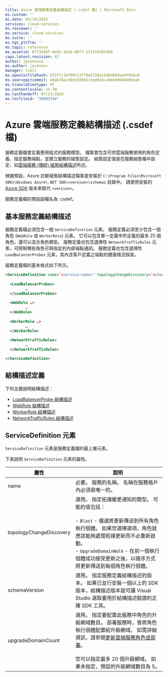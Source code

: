 ```yaml
---
title: Azure 雲端服務定義結構描述 (.csdef 檔) | Microsoft Docs
ms.custom: ''
ms.date: 04/14/2015
services: cloud-services
ms.reviewer: ''
ms.service: cloud-services
ms.suite: ''
ms.tgt_pltfrm: ''
ms.topic: reference
ms.assetid: b7735dbf-8e91-4d1b-89f7-2f17e9302469
caps.latest.revision: 42
author: jpconnock
ms.author: jeconnoc
manager: timlt
ms.openlocfilehash: df2f7c1bf99c13779e5720e15d8d669aa4f945c0
ms.sourcegitcommit: e0a678acb0dc928e5c5edde3ca04e6854eb05ea6
ms.translationtype: HT
ms.contentlocale: zh-TW
ms.lasthandoff: 07/13/2018
ms.locfileid: "39002744"
---
```

# <a name="azure-cloud-services-definition-schema-csdef-file"></a>Azure 雲端服務定義結構描述 (.csdef 檔)
服務定義檔會定義應用程式的服務模型。 檔案會包含可供雲端服務使用的角色定義、指定服務端點，並建立服務的組態設定。 組態設定值是在服務組態檔中設定，如[雲端服務 (傳統) 組態結構描述](http://msdn.microsoft.com/library/b1ae68cd-cc95-48cb-a4a4-da91dc708a35)所述。

根據預設，Azure 診斷組態結構描述檔案是安裝於 `C:\Program Files\Microsoft SDKs\Windows Azure\.NET SDK\<version>\schemas` 目錄中。 請使用安裝的 [Azure SDK](http://www.windowsazure.com/develop/downloads/) 版本來取代 `<version>`。

服務定義檔的預設副檔名為 .csdef。

## <a name="basic-service-definition-schema"></a>基本服務定義結構描述
服務定義檔必須包含一個 `ServiceDefinition` 元素。 服務定義必須至少包含一個角色 (`WebRole` 或 `WorkerRole`) 元素。 它可以包含單一定義中所定義的最多 25 個角色，還可以混合角色類型。 服務定義也包含選擇性 `NetworkTrafficRules` 元素，可限制哪些角色可與指定的內部端點通訊。 服務定義也包含選擇性 `LoadBalancerProbes` 元素，其內含客戶定義之端點的健康情況探查。

服務定義檔的基本格式如下所示。

```xml
<ServiceDefinition name="<service-name>" topologyChangeDiscovery="<change-type>" xmlns="http://schemas.microsoft.com/ServiceHosting/2008/10/ServiceDefinition" upgradeDomainCount="<number-of-upgrade-domains>" schemaVersion="<version>">
  
  <LoadBalancerProbes>
         …
  </LoadBalancerProbes>
  
  <WebRole …>
         …
  </WebRole>
  
  <WorkerRole …>
         …
  </WorkerRole>
  
  <NetworkTrafficRules>
         …
  </NetworkTrafficRules>

</ServiceDefinition>
```

## <a name="schema-definitions"></a>結構描述定義
下列主題說明結構描述：

- [LoadBalancerProbe 結構描述](schema-csdef-loadbalancerprobe.md)
- [WebRole 結構描述](schema-csdef-webrole.md)
- [WorkerRole 結構描述](schema-csdef-workerrole.md)
- [NetworkTrafficRules 結構描述](schema-csdef-networktrafficrules.md)

##  <a name="ServiceDefinition"></a> ServiceDefinition 元素
`ServiceDefinition` 元素是服務定義檔的最上層元素。

下表說明 `ServiceDefinition` 元素的屬性。

| 屬性               | 說明 |
| ----------------------- | ----------- |
| name                    |必要。 服務的名稱。 名稱在服務帳戶內必須是唯一的。|
| topologyChangeDiscovery | 選用。 指定拓撲變更通知的類型。 可能的值包括：<br /><br /> -   `Blast` - 儘速將更新傳送到所有角色執行個體。 如果您選擇選項，角色就應該能夠處理拓撲更新而不必重新啟動。<br />-   `UpgradeDomainWalk` - 在前一個執行個體成功接受更新之後，以循序方式將更新傳送到每個角色執行個體。|
| schemaVersion           | 選用。 指定服務定義結構描述的版本。 如果已並行安裝一個以上的 SDK 版本，結構描述版本就可讓 Visual Studio 選取要用於結構描述驗證的正確 SDK 工具。|
| upgradeDomainCount      | 選用。 指定要配置此服務中角色的升級網域數目。 部署服務時，會將角色執行個體配置給升級網域。 如需詳細資訊，請參閱[更新雲端服務角色或部署](cloud-services-how-to-manage-portal.md#update-a-cloud-service-role-or-deployment)。<br /><br /> 您可以指定最多 20 個升級網域。 如果未指定，預設的升級網域數目為 5。|